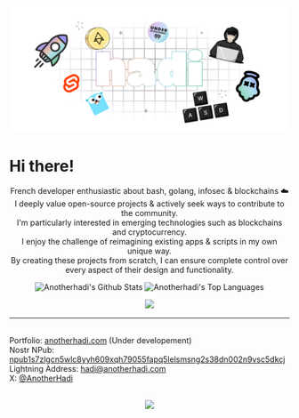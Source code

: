 ![banner](banner.png)

# Hi there!

<p align="center">
  French developer enthusiastic about bash, golang, infosec & blockchains ☁️ 
  <br/>I deeply value open-source projects & actively seek ways to contribute to the community.
  <br/>I'm particularly interested in emerging technologies such as blockchains and cryptocurrency. 
  <br/>I enjoy the challenge of reimagining existing apps & scripts in my own unique way.
  <br/>By creating these projects from scratch, I can ensure complete control over every aspect of their design and functionality.
</p>

<p align="center">
  <a><img alt="Anotherhadi's Github Stats" src="https://denvercoder1-github-readme-stats.vercel.app/api/?username=anotherhadi&show_icons=true&include_all_commits=true&count_private=true&theme=react&hide_border=true&bg_color=0d1117&title_color=b4befe&icon_color=b4befe" height="192px"/></a>
  <a><img alt="Anotherhadi's Top Languages" src="https://denvercoder1-github-readme-stats.vercel.app/api/top-langs/?username=anotherhadi&langs_count=8&layout=compact&theme=react&hide_border=true&bg_color=0d1117&title_color=b4befe&icon_color=b4befe" height="192px"/></a>
</p>

<p align="center">
  <a href="https://skillicons.dev">
    <img src="https://skillicons.dev/icons?i=nix,golang,bash,linux,svelte,git,neovim,docker" />
  </a>
</p>

---

<br/>Portfolio: <a href="https://anotherhadi.com/">anotherhadi.com</a> (Under developement)
<br/>Nostr NPub: [npub1s7zlgcn5wlc8yyh609xqh79055fapq5lelsmsng2s38dn002n9vsc5dkcj](https://iris.to/npub1s7zlgcn5wlc8yyh609xqh79055fapq5lelsmsng2s38dn002n9vsc5dkcj)
<br/>Lightning Address: [hadi@anotherhadi.com](lightning:hadi@anotherhadi.com)
<br/>X: [@AnotherHadi](https://x.com/AnotherHadi)
<br/>
<br/>

<p align="center">
  <img src="https://img.buymeacoffee.com/button-api/?text=Buy me a cookie&emoji=🍪&slug=anotherhadi&button_colour=b4befe&font_colour=101012&font_family=Inter&outline_colour=ffffff&coffee_colour=ff0000" />
</p>
